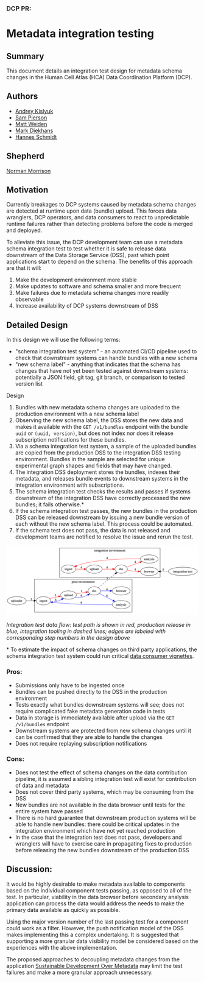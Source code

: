### DCP PR:

# Metadata integration testing

## Summary

This document details an integration test design for metadata schema changes in the Human Cell Atlas (HCA) Data Coordination Platform (DCP).

## Authors

* [Andrey Kislyuk](mailto:akislyuk@chanzuckerberg.com)
* [Sam Pierson](mailto:spierson@chanzuckerberg.com)
* [Matt Weiden](mailto:mweiden@chanzuckerberg.com)
* [Mark Diekhans](mailto:markd@ucsc.edu)
* [Hannes Schmidt](mailto:hannes@ucsc.edu)

## Shepherd

[Norman Morrison](mailto:norman@ebi.ac.uk)

## Motivation

Currently breakages to DCP systems caused by metadata schema changes are detected at runtime upon data (bundle) upload. This forces data wranglers, DCP operators, and data consumers to react to unpredictable runtime failures rather than detecting problems before the code is merged and deployed.

To alleviate this issue, the DCP development team can use a metadata schema integration test to test whether it is safe to release data downstream of the Data Storage Service (DSS), past which point applications start to depend on the schema. The benefits of this approach are that it will:

1. Make the development environment more stable
1. Make updates to software and schema smaller and more frequent
1. Make failures due to metadata schema changes more readily observable
1. Increase availability of DCP systems downstream of DSS

## Detailed Design

In this design we will use the following terms:

 * "schema integration test system" - an automated CI/CD pipeline used to check that downstream systems can handle bundles with a new schema
 * "new schema label" - anything that indicates that the schema has changes that have not yet been tested against downstream systems: potentially a JSON field, git tag, git branch, or comparison to tested version list


Design

1. Bundles with new metadata schema changes are uploaded to the production environment with a new schema label
1. Observing the new schema label, the DSS stores the new data and makes it available with the `GET /v1/bundles` endpoint with the bundle `uuid` or `(uuid, version)`, but does not index nor does it release subscription notifications for these bundles.
1. Via a schema integration test system, a sample of the uploaded bundles are copied from the production DSS to the integration DSS testing environment. Bundles in the sample are selected for unique experimental graph shapes and fields that may have changed.
1. The integration DSS deployment stores the bundles, indexes their metadata, and releases bundle events to downstream systems in the integration environment with subscriptions.
1. The schema integration test checks the results and passes if systems downstream of the integration DSS have correctly processed the new bundles; it fails otherwise.*
1. If the schema integration test passes, the new bundles in the production DSS can be released downstream by issuing a new bundle version of each without the new schema label. This process could be automated.
1. If the schema test does not pass, the data is not released and development teams are notified to resolve the issue and rerun the test.

![Integration test design](../images/0000-integration-test.png)

*Integration test data flow: test path is shown in red, production release in blue, integration tooling in dashed lines; edges are labeled with corresponding step numbers in the design above*

\* To estimate the impact of schema changes on third party applications, the schema integration test system could run critical [data consumer vignettes](https://github.com/HumanCellAtlas/data-consumer-vignettes).

### Pros:

* Submissions only have to be ingested once
* Bundles can be pushed directly to the DSS in the production environment
* Tests exactly what bundles downstream systems will see; does not require complicated fake metadata generation code in tests
* Data in storage is immediately available after upload via the `GET /v1/bundles` endpoint
* Downstream systems are protected from new schema changes until it can be confirmed that they are able to handle the changes
* Does not require replaying subscription notifications

### Cons:

* Does not test the effect of schema changes on the data contribution pipeline, it is assumed a sibling integration test will exist for contribution of data and metadata
* Does not cover third party systems, which may be consuming from the DSS
* New bundles are not available in the data browser until tests for the entire system have passed
* There is no hard guarantee that downstream production systems will be able to handle new bundles: there could be critical updates in the integration environment which have not yet reached production
* In the case that the integration test does not pass, developers and wranglers will have to exercise care in propagating fixes to production before releasing the new bundles downstream of the production DSS

## Discussion:

It would be highly desirable to make metadata available to components based on the individual component tests passing, as opposed to all of the test.  In particular, viability in the data browser before secondary analysis application can process the data would address the needs to make the primary data available as quickly as possible.

Using the major version number of the last passing test for a component could work as a filter.  However, the push notification model of the DSS makes implementing this a complex undertaking.  It is suggested that supporting a more granular data visibility model be considered based on the experiences with the above implementation.

The proposed approaches to decoupling metadata changes from the application
[Sustainable Development Over Metadata](https://docs.google.com/document/d/1KpgPXqqnWCDqXDHMr1whmmCaT8XC2F7ddrDc0RPnyt4/edit?ts=5b9ac30c#heading=h.irkib9r22q8v) may limit the test failures and make a more granular approach unnecessary.
